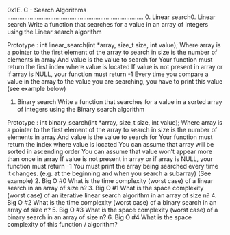 0x1E. C - Search Algorithms 
............................................................................... 
0. Linear search0. Linear search 
Write a function that searches for a value in an array of integers using the Linear search algorithm

Prototype : int linear_search(int *array, size_t size, int value);
Where array is a pointer to the first element of the array to search in
size is the number of elements in array
And value is the value to search for
Your function must return the first index where value is located
If value is not present in array or if array is NULL, your function must return -1
Every time you compare a value in the array to the value you are searching, you have to print this value (see example below) 
1. Binary search 
Write a function that searches for a value in a sorted array of integers using the Binary search algorithm

Prototype : int binary_search(int *array, size_t size, int value);
Where array is a pointer to the first element of the array to search in
size is the number of elements in array
And value is the value to search for
Your function must return the index where value is located
You can assume that array will be sorted in ascending order
You can assume that value won’t appear more than once in array
If value is not present in array or if array is NULL, your function must return -1
You must print the array being searched every time it changes. (e.g. at the beginning and when you search a subarray) (See example) 
2. Big O #0 
What is the time complexity (worst case) of a linear search in an array of size n? 
3. Big O #1 
What is the space complexity (worst case) of an iterative linear search algorithm in an array of size n? 
4. Big O #2 
What is the time complexity (worst case) of a binary search in an array of size n? 
5. Big O #3 
What is the space complexity (worst case) of a binary search in an array of size n? 
6. Big O #4 
What is the space complexity of this function / algorithm? 
